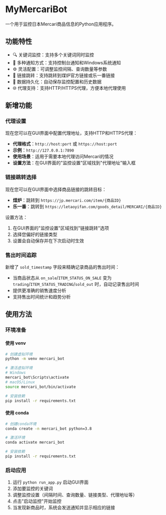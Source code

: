 # MyMercariBot

一个用于监控日本Mercari商品信息的Python应用程序。

## 功能特性

- 🔍 关键词监控：支持多个关键词同时监控
- 🔔 多种通知方式：支持控制台通知和Windows系统通知
- ⚙️ 灵活配置：可调整监控间隔、查询数量等参数
- 🔗 链接跳转：支持跳转到煤炉官方链接或乐一番链接
- 💾 数据持久化：自动保存监控配置和历史数据
- 🌐 代理支持：支持HTTP/HTTPS代理，方便本地代理使用

## 新增功能

### 代理设置
现在您可以在GUI界面中配置代理地址，支持HTTP和HTTPS代理：
- **代理格式**：`http://host:port` 或 `https://host:port`
- **示例**：`http://127.0.0.1:7890`
- **使用场景**：适用于需要本地代理访问Mercari的情况
- **设置方法**：在GUI界面的"监控设置"区域找到"代理地址"输入框

### 链接跳转选择
现在您可以在GUI界面中选择商品链接的跳转目标：
- **煤炉**：跳转到 `https://jp.mercari.com/item/{商品ID}`
- **乐一番**：跳转到 `https://letaoyifan.com/goods_detail/MERCARI/{商品ID}`

设置方法：
1. 在GUI界面的"监控设置"区域找到"链接跳转"选项
2. 选择您偏好的链接类型
3. 设置会自动保存并在下次启动时生效

### 售出时间追踪
新增了 `sold_timestamp` 字段来精确记录商品的售出时间：
- 当商品状态从 `on_sale`/`ITEM_STATUS_ON_SALE` 变为 `trading`/`ITEM_STATUS_TRADING`/`sold_out` 时，自动记录售出时间
- 提供更准确的销售速度分析
- 支持售出时间统计和趋势分析

## 使用方法

### 环境准备

#### 使用 venv
```bash
# 创建虚拟环境
python -m venv mercari_bot

# 激活虚拟环境
# Windows
mercari_bot\Scripts\activate
# macOS/Linux
source mercari_bot/bin/activate

# 安装依赖
pip install -r requirements.txt
```

#### 使用 conda
```bash
# 创建conda环境
conda create -n mercari_bot python=3.8

# 激活环境
conda activate mercari_bot

# 安装依赖
pip install -r requirements.txt
```

### 启动应用

1. 运行 `python run_app.py` 启动GUI界面
2. 添加要监控的关键词
3. 调整监控设置（间隔时间、查询数量、链接类型、代理地址等）
4. 点击"启动监控"开始监控
5. 当发现新商品时，系统会发送通知并显示相应的链接